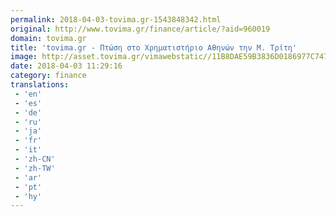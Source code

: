 ```yaml
---
permalink: 2018-04-03-tovima.gr-1543848342.html
original: http://www.tovima.gr/finance/article/?aid=960019
domain: tovima.gr
title: 'tovima.gr - Πτώση στο Χρηματιστήριο Αθηνών την Μ. Τρίτη'
image: http://asset.tovima.gr/vimawebstatic//11B8DAE59B3836D0186977C747E664CB.jpg
date: 2018-04-03 11:29:16
category: finance
translations: 
 - 'en'
 - 'es'
 - 'de'
 - 'ru'
 - 'ja'
 - 'fr'
 - 'it'
 - 'zh-CN'
 - 'zh-TW'
 - 'ar'
 - 'pt'
 - 'hy'
---
```


